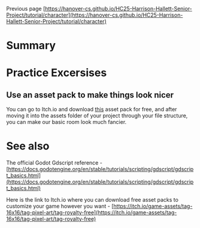 Previous page [https://hanover-cs.github.io/HC25-Harrison-Hallett-Senior-Project/tutorial/character](https://hanover-cs.github.io/HC25-Harrison-Hallett-Senior-Project/tutorial/character)
# Summary

# Practice Excersises
## Use an asset pack to make things look nicer
You can go to Itch.io and download [this](https://o-lobster.itch.io/simple-dungeon-crawler-16x16-pixel-pack) asset pack for free, and after moving it into the assets folder of your project through your file structure, you can make our basic room look much fancier. 

# See also 
The official Godot Gdscript reference - [https://docs.godotengine.org/en/stable/tutorials/scripting/gdscript/gdscript_basics.html](https://docs.godotengine.org/en/stable/tutorials/scripting/gdscript/gdscript_basics.html)

Here is the link to Itch.io where you can download free asset packs to customize your game however you want - [https://itch.io/game-assets/tag-16x16/tag-pixel-art/tag-royalty-free](https://itch.io/game-assets/tag-16x16/tag-pixel-art/tag-royalty-free)
